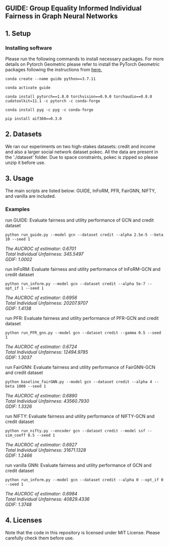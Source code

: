 ## GUIDE: Group Equality Informed Individual Fairness in Graph Neural Networks



## 1. Setup

### Installing software
Please run the following commands to install necessary packages.
For more details on Pytorch Geometric please refer to install the PyTorch Geometric packages following the instructions from [here.](https://pytorch-geometric.readthedocs.io/en/latest/notes/installation.html)

`conda create --name guide python==3.7.11`

`conda activate guide`

`conda install pytorch==1.8.0 torchvision==0.9.0 torchaudio==0.8.0 cudatoolkit=11.1 -c pytorch -c conda-forge`

`conda install pyg -c pyg -c conda-forge`

`pip install aif360==0.3.0`


## 2. Datasets
We ran our experiments on two high-stakes datasets: credit and income and also a larger social network dataset pokec. All the data are present in the './dataset' folder. Due to space constraints, pokec is zipped so please unzip it before use. 

## 3. Usage
The main scripts are listed below: GUIDE, InFoRM, PFR, FairGNN, NIFTY, and vanilla are included.

### Examples
run GUIDE: Evaluate fairness and utility performance of GCN and credit dataset

`python run_guide.py --model gcn --dataset credit --alpha 2.5e-5 --beta 10 --seed 1`
<p align="left"><i>
  The AUCROC of estimator: 0.6701<br/>
  Total Individual Unfairness: 345.5497<br/>
  GDIF: 1.0002<br/>
</i></p>

run InFoRM: Evaluate fairness and utility performance of InFoRM-GCN and credit dataset

`python run_inform.py --model gcn --dataset credit --alpha 5e-7 --opt_if 1 --seed 1`
<p align="left"><i>
  The AUCROC of estimator: 0.6956<br/>
  Total Individual Unfairness: 20207.9707<br/>
  GDIF: 1.4138<br/>
</i></p>  

run PFR: Evaluate fairness and utility performance of PFR-GCN and credit dataset

`python run_PFR_gnn.py --model gcn --dataset credit --gamma 0.5 --seed 1`
<p align="left"><i>
  The AUCROC of estimator: 0.6724<br/>
  Total Individual Unfairness: 12494.9785<br/>
  GDIF: 1.3037<br/>
</i></p>   

run FairGNN: Evaluate fairness and utility performance of FairGNN-GCN and credit dataset

`python baseline_fairGNN.py --model gcn --dataset credit --alpha 4 --beta 1000 --seed 1`
<p align="left"><i>
  The AUCROC of estimator: 0.6890<br/>
  Total Individual Unfairness: 43560.7930<br/>
  GDIF: 1.3326<br/>
</i></p>  

run NIFTY: Evaluate fairness and utility performance of NIFTY-GCN and credit dataset

`python run_nifty.py --encoder gcn --dataset credit --model ssf --sim_coeff 0.5 --seed 1`
<p align="left"><i>
  The AUCROC of estimator: 0.6927<br/>
  Total Individual Unfairness: 31671.1328<br/>
  GDIF: 1.2466<br/>
</i></p>  

run vanilla GNN: Evaluate fairness and utility performance of GCN and credit dataset

`python run_inform.py --model gcn --dataset credit --alpha 0 --opt_if 0 --seed 1`
<p align="left"><i>
  The AUCROC of estimator: 0.6984<br/>
  Total Individual Unfairness: 40829.4336<br/>
  GDIF: 1.3748<br/>
</i></p>  

## 4. Licenses
Note that the code in this repository is licensed under MIT License. Please carefully check them before use. 

